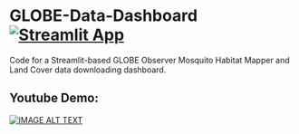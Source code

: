# GLOBE-Data-Dashboard [![Streamlit App](https://static.streamlit.io/badges/streamlit_badge_black_white.svg)](https://share.streamlit.io/piphi5/globe-data-dashboard/main/src/main.py)
Code for a Streamlit-based GLOBE Observer Mosquito Habitat Mapper and Land Cover data downloading dashboard.

## Youtube Demo:
[![IMAGE ALT TEXT](http://img.youtube.com/vi/xYnx_U5ul_s/0.jpg)](https://youtu.be/xYnx_U5ul_s)


